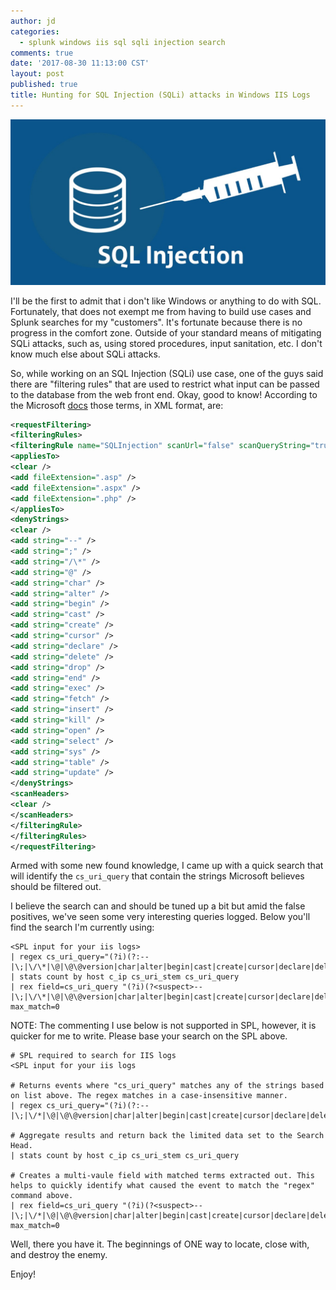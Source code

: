 ```yaml
---
author: jd
categories:
  - splunk windows iis sql sqli injection search
comments: true
date: '2017-08-30 11:13:00 CST'
layout: post
published: true
title: Hunting for SQL Injection (SQLi) attacks in Windows IIS Logs
---
```

![sql-injection](/images/sql-injection.jpg)

I'll be the first to admit that i don't like Windows or anything to do with SQL. Fortunately, that does not exempt me from having to build use cases and Splunk searches for my "customers". It's fortunate because there is no progress in the comfort zone. Outside of your standard means of mitigating SQLi attacks, such as, using stored procedures, input sanitation, etc. I don't know much else about SQLi attacks.

<!--more-->

So, while working on an SQL Injection (SQLi) use case, one of the guys said there are "filtering rules" that are used to restrict what input can be passed to the database from the web front end. Okay, good to know! According to the Microsoft [docs](https://docs.microsoft.com/en-us/iis/configuration/system.webserver/security/requestfiltering/filteringrules/)  those terms, in XML format, are:

```xml
<requestFiltering>
<filteringRules>
<filteringRule name="SQLInjection" scanUrl="false" scanQueryString="true">
<appliesTo>
<clear />
<add fileExtension=".asp" />
<add fileExtension=".aspx" />
<add fileExtension=".php" />
</appliesTo>
<denyStrings>
<clear />
<add string="--" />
<add string=";" />
<add string="/\*" />
<add string="@" />
<add string="char" />
<add string="alter" />
<add string="begin" />
<add string="cast" />
<add string="create" />
<add string="cursor" />
<add string="declare" />
<add string="delete" />
<add string="drop" />
<add string="end" />
<add string="exec" />
<add string="fetch" />
<add string="insert" />
<add string="kill" />
<add string="open" />
<add string="select" />
<add string="sys" />
<add string="table" />
<add string="update" />
</denyStrings>
<scanHeaders>
<clear />
</scanHeaders>
</filteringRule>
</filteringRules>
</requestFiltering> 
```

Armed with some new found knowledge, I came up with a quick search that will identify the `cs_uri_query` that contain the strings Microsoft believes should be filtered out.

I believe the search can and should be tuned up a bit but amid the false positives, we've seen some very interesting queries logged. Below you'll find the search I'm currently using:

    <SPL input for your iis logs>
    | regex cs_uri_query="(?i)(?:--|\;|\/\*|\@|\@\@version|char|alter|begin|cast|create|cursor|declare|delete|drop|end|exec|fetch|insert|kill|open|select|sys|table|update)"
    | stats count by host c_ip cs_uri_stem cs_uri_query
    | rex field=cs_uri_query "(?i)(?<suspect>--|\;|\/\*|\@|\@\@version|char|alter|begin|cast|create|cursor|declare|delete|drop|end|exec|fetch|insert|kill|open|select|sys|table|update)" max_match=0

NOTE: The commenting I use below is not supported in SPL, however, it is quicker for me to write. Please base your search on the SPL above.

    # SPL required to search for IIS logs
    <SPL input for your iis logs
    
    # Returns events where "cs_uri_query" matches any of the strings based on list above. The regex matches in a case-insensitive manner.
    | regex cs_uri_query="(?i)(?:--|\;|\/*|\@|\@\@version|char|alter|begin|cast|create|cursor|declare|delete|drop|end|exec|fetch|insert|kill|open|select|sys|table|update)"
    
    # Aggregate results and return back the limited data set to the Search Head.
    | stats count by host c_ip cs_uri_stem cs_uri_query
    
    # Creates a multi-vaule field with matched terms extracted out. This helps to quickly identify what caused the event to match the "regex" command above.
    | rex field=cs_uri_query "(?i)(?<suspect>--
    |\;|\/*|\@|\@\@version|char|alter|begin|cast|create|cursor|declare|delete|drop|end|exec|fetch|insert|kill|open|select|sys|table|update)" max_match=0

Well, there you have it. The beginnings of ONE way to locate, close with, and destroy the enemy.

Enjoy!

